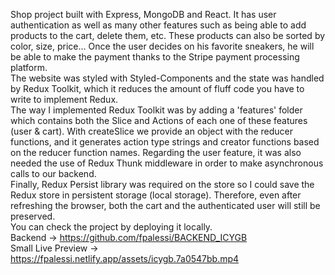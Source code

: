 Shop project built with Express, MongoDB and React. It has user authentication as well as many other features such as being able to add products to the cart, delete them, etc. These products can also be sorted by color, size, price... Once the user decides on his favorite sneakers, he will be able to make the payment thanks to the Stripe payment processing platform. 
<br>
The website was styled with Styled-Components and the state was handled by Redux Toolkit, which it reduces the amount of fluff code you have to write to implement Redux. <br>
The way I implemented Redux Toolkit was by adding a 'features' folder which contains both the Slice and Actions of each one of these features (user & cart). With createSlice we provide an object with the reducer functions, and it generates action type strings and creator functions based on the reducer function names. 
Regarding the user feature, it was also needed the use of Redux Thunk middleware in order to make asynchronous calls to our backend. <br>
Finally, Redux Persist library was required on the store so I could save the Redux store in persistent storage (local storage). Therefore, even after refreshing the browser, both the cart and the authenticated user will still be preserved. <br>
You can check the project by deploying it locally. <br> Backend -> https://github.com/fpalessi/BACKEND_ICYGB <br> Small Live Preview -> https://fpalessi.netlify.app/assets/icygb.7a0547bb.mp4
